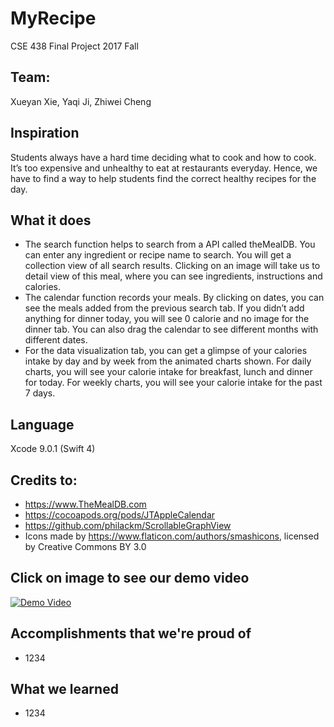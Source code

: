# MyRecipe 
CSE 438 Final Project 2017 Fall 

## Team:
Xueyan Xie,
Yaqi Ji,
Zhiwei Cheng

## Inspiration
Students always have a hard time deciding what to cook and how to cook. It’s too expensive and unhealthy to eat at restaurants everyday. Hence, we have to find a way to help students find the correct healthy recipes for the day.

## What it does
* The search function helps to search from a API called theMealDB. You can enter any ingredient or recipe name to search. You will get a collection view of all search results. Clicking on an image will take us to detail view of this meal, where you can see ingredients, instructions and calories. 
* The calendar function records your meals. By clicking on dates, you can see the meals added from the previous search tab. If you didn’t add anything for dinner today, you will see 0 calorie and no image for the dinner tab. You can also drag the calendar to see different months with different dates. 
* For the data visualization tab, you can get a glimpse of your calories intake by day and by week from the animated charts shown. For daily charts, you will see your calorie intake for breakfast, lunch and dinner for today. For weekly charts, you will see your calorie intake for the past 7 days. 

## Language
Xcode 9.0.1 (Swift 4)

## Credits to:
* https://www.TheMealDB.com
* https://cocoapods.org/pods/JTAppleCalendar
* https://github.com/philackm/ScrollableGraphView
* Icons made by https://www.flaticon.com/authors/smashicons, licensed by Creative Commons BY 3.0

## Click on image to see our demo video
[![Demo Video](https://img.youtube.com/vi/lBn5v7hMcD0/0.jpg)](https://www.youtube.com/watch?v=lBn5v7hMcD0)

## Accomplishments that we're proud of
* 1234

## What we learned
* 1234
